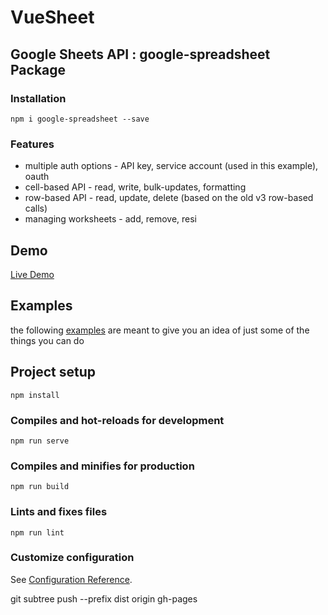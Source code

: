 # VueSheet

## Google Sheets API : google-spreadsheet Package

### Installation 

``` npm i google-spreadsheet --save ```

### Features

- multiple auth options - API key, service account (used in this example), oauth
- cell-based API - read, write, bulk-updates, formatting
- row-based API - read, update, delete (based on the old v3 row-based calls)
- managing worksheets - add, remove, resi

## Demo

[Live Demo](https://janmie-cjm.github.io/vue-google-sheet/)

## Examples 

the following [examples](https://www.npmjs.com/package/google-spreadsheet#examples) are meant to give you an idea of just some of the things you can do

## Project setup
```
npm install
```

### Compiles and hot-reloads for development
```
npm run serve
```

### Compiles and minifies for production
```
npm run build
```

### Lints and fixes files
```
npm run lint
```

### Customize configuration
See [Configuration Reference](https://cli.vuejs.org/config/).


git subtree push --prefix dist origin gh-pages
